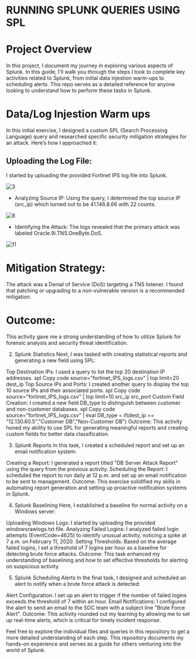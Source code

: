 # RUNNING SPLUNK QUERIES USING SPL
# Project Overview

In this project, I document my journey in exploring various aspects of Splunk. In this guide, I'll walk you through the steps I took to complete key activities related to Splunk, 
from initial data injestion warm-ups to scheduling alerts. This repo serves as a detailed reference for anyone looking to understand how to perform these tasks in Splunk.

# Data/Log Injestion Warm ups
In this initial exercise, I designed a custom SPL (Search Processing Language) query and researched specific security mitigation strategies for an attack. Here’s how I approached it:

<h2> Uploading the Log File:</h2>
  I started by uploading the provided Fortinet IPS log file into Splunk.

![3](https://github.com/user-attachments/assets/04364515-2601-4bc6-a51b-6fb62d9f5d5e)

- Analyzing Source IP:
  Using the query, I determined the top source IP (src_ip) which turned out to be 41.146.8.66 with 22 counts.

![8](https://github.com/user-attachments/assets/9ad43eb0-d8f0-4fdc-9d85-5932985ab5ed)

- Identifying the Attack: The logs revealed that the primary attack was labeled Oracle.9i.TNS.OneByte.DoS.

![11](https://github.com/user-attachments/assets/eef3b8f4-7278-4319-a2f7-772a2692b0ba)

# Mitigation Strategy: 
The attack was a Denial of Service (DoS) targeting a TNS listener. I found that patching or upgrading to a non-vulnerable version is a recommended mitigation.

# Outcome: 
This activity gave me a strong understanding of how to utilize Splunk for forensic analysis and security threat identification.

2. Splunk Statistics
Next, I was tasked with creating statistical reports and generating a new field using SPL:

Top Destination IPs: I used a query to list the top 20 destination IP addresses.
spl
Copy code
source="fortinet_IPS_logs.csv" | top limit=20 dest_ip
Top Source IPs and Ports: I created another query to display the top 10 source IPs and their associated ports.
spl
Copy code
source="fortinet_IPS_logs.csv" | top limit=10 src_ip src_port
Custom Field Creation: I created a new field DB_type to distinguish between customer and non-customer databases.
spl
Copy code
source="fortinet_IPS_logs.csv" | eval DB_type = if(dest_ip == "12.130.60.5","Customer DB","Non-Customer DB")
Outcome: This activity honed my ability to use SPL for generating meaningful reports and creating custom fields for better data classification.

3. Splunk Reports
In this task, I created a scheduled report and set up an email notification system:

Creating a Report: I generated a report titled "DB Server Attack Report" using the query from the previous activity.
Scheduling the Report: I scheduled the report to run daily at 12 p.m. and set up an email notification to be sent to management.
Outcome: This exercise solidified my skills in automating report generation and setting up proactive notification systems in Splunk.

4. Splunk Baselining
Here, I established a baseline for normal activity on a Windows server:

Uploading Windows Logs: I started by uploading the provided windowsrawlogs.txt file.
Analyzing Failed Logins: I analyzed failed login attempts (EventCode=4625) to identify unusual activity, noticing a spike at 7 a.m. on February 11, 2020.
Setting Thresholds: Based on the average failed logins, I set a threshold of 7 logins per hour as a baseline for detecting brute force attacks.
Outcome: This task enhanced my understanding of baselining and how to set effective thresholds for alerting on suspicious activity.

5. Splunk Scheduling Alerts
In the final task, I designed and scheduled an alert to notify when a brute force attack is detected:

Alert Configuration: I set up an alert to trigger if the number of failed logins exceeds the threshold of 7 within an hour.
Email Notifications: I configured the alert to send an email to the SOC team with a subject line "Brute Force Alert".
Outcome: This activity rounded out my learning by allowing me to set up real-time alerts, which is critical for timely incident response.

Feel free to explore the individual files and queries in this repository to get a more detailed understanding of each step. This repository documents my hands-on experience and serves as a guide for others venturing into the world of Splunk.

